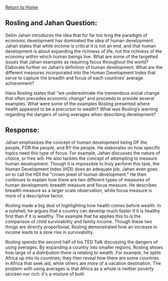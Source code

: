 [Return to Home](https://chase4eck.github.io/workshop-/)

## Rosling and Jahan Question:
Selim Jahan introduces the idea that for far too long the paradigm of economic development has dominated the idea of human development. Jahan states that while income is critical it is not an end, and that human development is about expanding the richness of life, not the richness of the economy within which human beings live. What are some of the targetted issues that Jahan examples as requiring focus throughout the world? Elaborate further on Jahan’s definition of human development. What are the different measures incorporated into the Human Development Index that serve to capture the breadth and focus of each countries’ average achievement?

Hans Rosling states that “we underestimate the tremendous social change that often precedes economic change” and proceeds to provide several examples. What were some of the examples Rosling presented where health appeared to be a precursor to wealth? What was Rosling’s warning regarding the dangers of using averages when describing development?

## Response:

Jahan emphasizes the concept of human development being OF the people, FOR the people, and BY the people. He elaborates on how specific topics need this type of focus. For example, Jahan discusses the nature of choice, or free will. He also tackles the concept of attempting to measure human development. Though it is impossible to truly perform this task, the Human Development Index (HDI) does an adequate job. Jahan even goes on to call the HDI the "crown jewel of human development." He then continues to explain how there are two different types of measures of human development: breadth measure and focus measure. He describes breadth measure as a larger scale observation, while focus measure is more of a descriptive factor.

Rosling made a big deal of highlighting how health comes before wealth. In a nutshell, he argues that a country can develop much faster if it is healthy first than if it is wealthy. The example that he applies this to is the comparison of child survivability and family income. Though these two things are directly proportional, Rosling demonstrated how an increase in income leads to a slow rise in survivability. 

Rosling spends the second half of his TED Talk discussing the dangers of using averages. By expanding a country into smaller regions, Rosling shows how large of a distribution there is relating to wealth. For example, he splits Africa up into its countries; they then reveal how there are some countries in Africa that seek aid, while others are more of a vacation destination. The problem with using averages is that Africa as a whole is neither poverty stricken nor rich: it's a mixture of both
